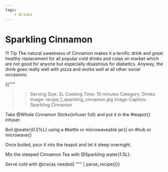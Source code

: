 ```yaml
---
tags:
    - Drinks
---
```


# Sparkling Cinnamon

!!! Tip
    The natural sweetness of Cinnamon makes it a terrific 
    drink and great healthy replacement for all popular 
    cold drinks and colas on market which are not good 
    for anyone but especially disastrous for diabetics.
    Anyway, the drink goes really well with pizza and
    works well at all other social occasions.

{{"""
>> Serving Size: 2L
>> Cooking Time: 10 minutes
>> Category: Drinks
>> Image: recipe_1_sparkling_cinnamon.jpg 
>> Image-Caption: Sparkling Cinnamon

Take @Whole Cinnamon Sticks{infuser full} and put it in the #teapot{} infuser.

Boil @water{0.5%L} using a #kettle or microwaveable jar{} on #hob or microwave{}

Once boiled, pour it into the teapot and let it steep overnight.

Mix the steeped Cinnamon Tea with @Sparkling water{1.5L}.

Serve cold with @ice{as needed}
"""
| parse_recipe()}}
